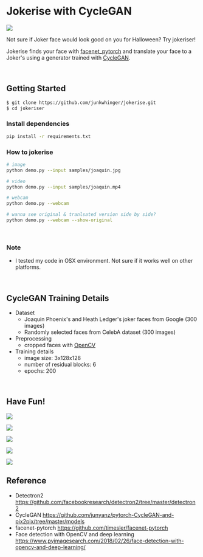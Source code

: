 # Jokerise with CycleGAN

![](translated_samples/joaquin.jpg)

Not sure if Joker face would look good on you for Halloween? Try jokeriser!

Jokerise finds your face with <a href="https://github.com/timesler/facenet-pytorch">facenet_pytorch</a>  and translate your face to a Joker's using a generator trained with <a href="https://arxiv.org/pdf/1703.10593.pdf">CycleGAN</a>. 

<br>

## Getting Started

```bash
$ git clone https://github.com/junkwhinger/jokerise.git
$ cd jokeriser
```

### Install dependencies

```bash
pip install -r requirements.txt
```

### How to jokerise

```bash
# image
python demo.py --input samples/joaquin.jpg

# video
python demo.py --input samples/joaquin.mp4

# webcam
python demo.py --webcam

# wanna see original & tranlsated version side by side?
python demo.py --webcam --show-original
```

<br>

### Note

- I tested my code in OSX environment. Not sure if it works well on other platforms.

<br>

## CycleGAN Training Details

- Dataset
  - Joaquin Phoenix's and Heath Ledger's joker faces from Google (300 images)
  - Randomly selected faces from CelebA dataset (300 images)
- Preprocessing
  - cropped faces with <a href="https://www.pyimagesearch.com/2018/02/26/face-detection-with-opencv-and-deep-learning/">OpenCV</a>
- Training details
  - image size: 3x128x128
  - number of residual blocks: 6
  - epochs: 200

<br>

## Have Fun!

![](translated_samples/joaquin.jpg)

![](translated_samples/joaquin2.jpg)

![](translated_samples/lady.jpg)

![](translated_samples/kim.jpg)

![](translated_samples/joaquin.gif)



## Reference

- Detectron2 https://github.com/facebookresearch/detectron2/tree/master/detectron2
- CycleGAN https://github.com/junyanz/pytorch-CycleGAN-and-pix2pix/tree/master/models
- facenet-pytorch https://github.com/timesler/facenet-pytorch
- Face detection with OpenCV and deep learning https://www.pyimagesearch.com/2018/02/26/face-detection-with-opencv-and-deep-learning/
